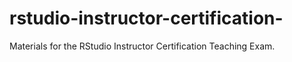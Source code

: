 # rstudio-instructor-certification-
Materials for the RStudio Instructor Certification Teaching Exam.

